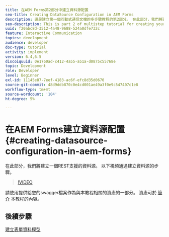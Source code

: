 ```yaml
---
title: 在AEM Forms第2部分中建立資料源配置
seo-title: Creating DataSource Configuration in AEM Forms
description: 這是建立第一個互動式通信文檔的多步驟教程的第2部分。 在此部分，我們將建立一個REST支援的資料源。  以下視頻通過建立資料源的步驟。
seo-description: This is part 2 of multistep tutorial for creating your first interactive communications document. In this part, we will create a REST backed data source.  The following video walks thru the steps to create the data source.
uuid: f20abc8d-3512-4a48-9688-524a0dfe732c
feature: Interactive Communication
topics: development
audience: developer
doc-type: tutorial
activity: implement
version: 6.4,6.5
discoiquuid: 0e1760ad-c412-4a55-a51a-d0875c55768e
topic: Development
role: Developer
level: Beginner
exl-id: 11145e87-7eef-4183-ac6f-efc8d35d0670
source-git-commit: 48d9ddb870c0e4cd001ae49a3f0e9c547407c1e8
workflow-type: tm+mt
source-wordcount: '104'
ht-degree: 5%

---
```


# 在AEM Forms建立資料源配置{#creating-datasource-configuration-in-aem-forms}

在此部分，我們將建立一個REST支援的資料源。  以下視頻通過建立資料源的步驟。

>[!VIDEO](https://video.tv.adobe.com/v/22344?quality=12&learn=on)

請使用提供給您的swagger檔案作為與本教程相關的資產的一部分。 資產可於 [簡介](introduction.md) 本教程的內容。

## 後續步驟

[建立表單資料模型](./partthree.md)
